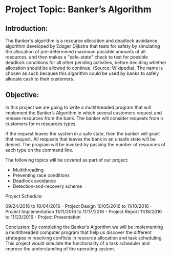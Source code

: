 # Project Topic: Banker’s Algorithm

## Introduction:
The Banker's algorithm is a resource allocation and deadlock avoidance algorithm developed by Edsger Dijkstra that tests for safety by simulating the allocation of pre-determined maximum possible amounts of all resources, and then makes a "safe-state" check to test for possible deadlock conditions for all other pending activities, before deciding whether allocation should be allowed to continue. (Source: Wikipedia). The name is chosen as such because this algorithm could be used by banks to safely allocate cash to their customers.

## Objective:
In this project we are going to write a multithreaded program that will implement the Banker’s Algorithm in which several customers request and release resources from the bank. The banker will consider requests from n customers for m resources types.

If the request leaves the system in a safe state, then the banker will grant that request. All requests that leaves the bank in an unsafe state will be denied. The program will be invoked  by passing the number of resources of each type on the command line.

The following topics will be covered as part of our project:
- Multithreading
- Preventing race conditions
- Deadlock avoidance
- Detection-and-recovery scheme

Project Schedule:

09/24/2016 to 10/04/2016 - Project Design
10/05/2016 to 11/10/2016 - Project Implementation
11/11/2016 to 11/17/2016 - Project Report
11/18/2016 to 11/23/2016 - Project Presentation

Conclusion:
By completing the Banker’s Algorithm we will be implementing a multithreaded computer program that help us discover the different strategies in resolving conflicts in resource allocation and task scheduling. This project would simulate the functionality of a task scheduler and improve the understanding of the operating system.
